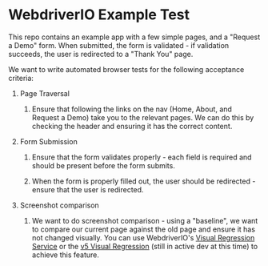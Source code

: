 # WebdriverIO Example Test

This repo contains an example app with a few simple pages, and a "Request a Demo" form.
When submitted, the form is validated - if validation succeeds, the user is redirected to a "Thank You" page.

We want to write automated browser tests for the following acceptance criteria:

1) Page Traversal

    1) Ensure that following the links on the nav (Home, About, and Request a Demo) take you to the relevant pages.
       We can do this by checking the header and ensuring it has the correct content.
       
2) Form Submission

    1) Ensure that the form validates properly - each field is required and should be present before the form submits.
    
    2) When the form is properly filled out, the user should be redirected - ensure that the user is redirected.
    
3) Screenshot comparison

    1) We want to do screenshot comparison - using a "baseline", we want to compare our current page against the
       old page and ensure it has not changed visually. You can use WebdriverIO's [Visual Regression Service](http://v4.webdriver.io/v4.7/guide/services/visual-regression.html)
       or the [v5 Visual Regression](https://webdriver.io/blog/2019/05/18/visual-regression-for-v5.html)
       (still in active dev at this time) to achieve this feature.
